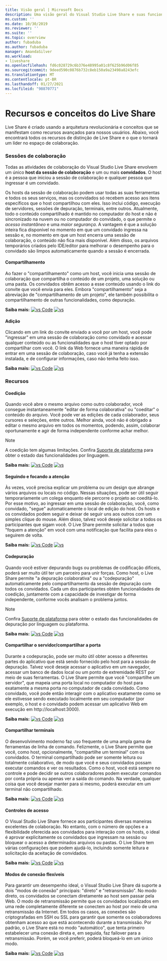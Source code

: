 ```yaml
---
title: Visão geral | Microsoft Docs
description: Uma visão geral do Visual Studio Live Share e suas funcionalidades.
ms.custom: ''
ms.date: 10/30/2019
ms.reviewer: ''
ms.suite: ''
ms.topic: overview
author: fubaduba
ms.author: fubaduba
manager: AmandaSilver
ms.workload:
- liveshare
ms.openlocfilehash: fd6c028729c6b376e48995a01c8f625b96d06f85
ms.sourcegitcommit: 9deed590c0876b732c8eb150a9a23498a8243efc
ms.translationtype: MT
ms.contentlocale: pt-BR
ms.lasthandoff: 01/27/2021
ms.locfileid: "98870771"
---
```

<!--
Copyright © Microsoft Corporation
All rights reserved.
Creative Commons Attribution 4.0 License (International): https://creativecommons.org/licenses/by/4.0/legalcode
-->
# <a name="live-share-features-and-concepts"></a>Recursos e conceitos do Live Share 

Live Share é criado usando a arquitetura revolucionária e conceitos que se manifestam como recursos avançados para nossos usuários. Abaixo, você encontrará todos os recursos de distinção de Live Share e o que o tornará um líder no espaço de colaboração. 

### <a name="collaboration-sessions"></a>Sessões de colaboração

Todas as atividades de colaboração do Visual Studio Live Share envolvem um único **host da sessão de colaboração** e um ou mais **convidados**. O host é a pessoa que iniciou a sessão de colaboração e qualquer pessoa que ingressar é um convidado.

Os hosts da sessão de colaboração podem usar todas as suas ferramentas e todos os seus serviços, mas os convidados só recebem acesso aos itens específicos que o host compartilhou com eles. Isso inclui código, execução de servidores, sessões de depuração, terminais, entre outros. Atualmente, todo o conteúdo compartilhado é mantido no computador do host e não é sincronizado na nuvem ou no computador do convidado, o que permite o _acesso instantâneo_ e uma _maior segurança_. A vantagem é que a solução inteira fica disponível no momento em que um convidado ingressa na sessão e, no momento em que um host encerra uma sessão de colaboração, o conteúdo não fica mais disponível. Além disso, os arquivos temporários criados pelo IDE/editor para melhorar o desempenho para o convidado são limpos automaticamente quando a sessão é encerrada.

#### <a name="sharing"></a>Compartilhamento

Ao fazer o "compartilhamento" como um host, você inicia uma sessão de colaboração que compartilha o conteúdo de um projeto, uma solução ou uma pasta. Os convidados obtêm acesso a esse conteúdo usando o link do convite que você envia para eles. Embora "compartilhamento" seja a abreviação de "compartilhamento de um projeto", ele também possibilita o compartilhamento de outras funcionalidades, como depuração.

**Saiba mais:** [ ![ vs Code](../media/vscode-icon-15x15.png)](../use/vscode.md#share-a-project) [ ![ vs](../media/vs-icon-15x15.png)](../use/vs.md#share-a-project)

#### <a name="joining"></a>Adição

Clicando em um link do convite enviado a você por um host, você pode "ingressar" em uma sessão de colaboração como convidado e acessar qualquer conteúdo ou as funcionalidades que o host tiver optado por compartilhar com você. O link da Web fornece uma maneira rápida de entrar em uma sessão de colaboração, caso você já tenha a extensão instalada, e de configurar informações, caso não tenha feito isso.

**Saiba mais:** [ ![ vs Code](../media/vscode-icon-15x15.png)](../use/vscode.md#join-a-collaboration-session) [ ![ vs](../media/vs-icon-15x15.png)](../use/vs.md#join-a-collaboration-session)

### <a name="features"></a>Recursos

#### <a name="co-editing"></a>Coedição

Quando você abre o mesmo arquivo como outro colaborador, você consegue instantaneamente "editar de forma colaborativa" ou "coeditar" o conteúdo do arquivo. Você pode ver as edições de cada colaborador, seus cursores e seleções, entre outros. Melhor ainda, você não é obrigado a editar o mesmo arquivo em todos os momentos, podendo, assim, colaborar oportunamente e agir de forma independente conforme achar melhor.

> [!NOTE]
> A coedição tem algumas limitações. Confira [Suporte de plataforma](../reference/platform-support.md) para obter o estado das funcionalidades por linguagem.

**Saiba mais:** [ ![ vs Code](../media/vscode-icon-15x15.png)](../use/vscode.md#co-editing) [ ![ vs](../media/vs-icon-15x15.png)](../use/vs.md#co-editing)

#### <a name="following-and-focusing"></a>Seguindo e focando a atenção

Às vezes, você precisa explicar um problema ou um design que abrange vários arquivos ou locais no código. Nessas situações, pode ser útil seguir temporariamente um colega enquanto ele percorre o projeto ao coeditá-lo. Por esse motivo, ao ingressar em uma sessão de colaboração, você, como convidado, "segue" automaticamente o local de edição do host. Os hosts e os convidados podem seguir e deixar de seguir uns aos outros com um simples clique do mouse. Além disso, talvez você deseje solicitar a todos os participantes que sigam você. O Live Share permite solicitar a todos que "foquem a atenção" em você com uma notificação que facilita para eles o seguirem de volta.

**Saiba mais:** [ ![ vs Code](../media/vscode-icon-15x15.png)](../use/vscode.md#following) [ ![ vs](../media/vs-icon-15x15.png)](../use/vs.md#following)

#### <a name="co-debugging"></a>Codepuração

Quando você estiver depurando bugs ou problemas de codificação difíceis, poderá ser muito útil ter um parceiro para unir forças. Como host, o Live Share permite "a depuração colaborativa" ou a "codepuração" automaticamente pelo compartilhamento da sessão de depuração com todos os convidados. Cada um dos participantes obtém funcionalidades de coedição, juntamente com a capacidade de investigar de forma independente, conforme vocês analisam o problema juntos.

> [!NOTE]
> Confira [Suporte de plataforma](../reference/platform-support.md) para obter o estado das funcionalidades de depuração por linguagem ou plataforma.

**Saiba mais:** [ ![ vs Code](../media/vscode-icon-15x15.png)](../use/vscode.md#co-debugging) [ ![ vs](../media/vs-icon-15x15.png)](../use/vs.md#co-debugging)

#### <a name="share-server--share-port"></a>Compartilhar o servidor/compartilhar a porta

Durante a codepuração, pode ser muito útil obter acesso a diferentes partes do aplicativo que está sendo fornecido pelo host para a sessão de depuração. Talvez você deseje acessar o aplicativo em um navegador, acessar um banco de dados local ou um ponto de extremidade REST por meio de suas ferramentas. O Live Share permite que você "compartilhe um servidor", que mapeia uma porta local no computador do host para exatamente a mesma porta no computador de cada convidado. Como convidado, você pode então interagir com o aplicativo exatamente como se ele estivesse sendo executado localmente em seu computador (por exemplo, o host e o convidado podem acessar um aplicativo Web em execução em http://localhost:3000).

**Saiba mais:** [ ![ vs Code](../media/vscode-icon-15x15.png)](../use/vscode.md#share-a-server) [ ![ vs](../media/vs-icon-15x15.png)](../use/vs.md#share-a-server)

#### <a name="share-terminals"></a>Compartilhar terminais

O desenvolvimento moderno faz uso frequente de uma ampla gama de ferramentas de linha de comando. Felizmente, o Live Share permite que você, como host, opcionalmente, "compartilhe um terminal" com os convidados. O terminal compartilhado pode ser somente leitura ou totalmente colaborativo, de modo que você e seus convidados possam executar comandos e ver os resultados. Como o host, você está sempre no controle e pode decidir se outros colaboradores podem executar comandos por conta própria ou apenas ver a saída do comando. Na verdade, qualquer coisa que você desejar manter para si mesmo, poderá executar em um terminal não compartilhado.

**Saiba mais:** [ ![ vs Code](../media/vscode-icon-15x15.png)](../use/vscode.md#share-a-terminal) [ ![ vs](../media/vs-icon-15x15.png)](../use/vs.md#share-a-terminal)

#### <a name="access-controls"></a>Controles de acesso

O Visual Studio Live Share fornece aos participantes diversas maneiras excelentes de colaboração. No entanto, com o número de opções e a flexibilidade oferecida aos convidados para interação com os hosts, o ideal é aprovar explicitamente os convidados que ingressam na sessão ou bloquear o acesso a determinados arquivos ou pastas. O Live Share tem várias configurações que podem ajudá-lo, incluindo somente leitura e solicitação da aceitação de convidados.

**Saiba mais:** [ ![ vs Code](../media/vscode-icon-15x15.png)](../reference/security.md) [ ![ vs](../media/vs-icon-15x15.png)](../reference/security.md)

#### <a name="flexible-connection-modes"></a>Modos de conexão flexíveis

Para garantir um desempenho ideal, o Visual Studio Live Share dá suporte a dois "modos de conexão" principais: "direto" e "retransmissão". No modo direto, os convidados se conectam diretamente ao host sem passar pela Web. O modo de retransmissão permite que os convidados localizados em uma rede completamente diferente se conectem ao host por meio de uma retransmissão da Internet. Em todos os casos, as conexões são criptografadas em SSH ou SSL para garantir que somente os colaboradores obtenham acesso ao que está acontecendo durante a transmissão. Por padrão, o Live Share está no modo "automático", que tenta primeiro estabelecer uma conexão direta e, em seguida, faz failover para a retransmissão. Porém, se você preferir, poderá bloqueá-lo em um único modo.

**Saiba mais:** [ ![ vs Code](../media/vscode-icon-15x15.png)](../reference/connectivity.md#changing-the-connection-mode) [ ![ vs](../media/vs-icon-15x15.png)](../reference/connectivity.md#changing-the-connection-mode)
